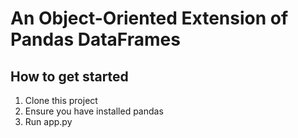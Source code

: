 # An Object-Oriented Extension of Pandas DataFrames

## How to get started
1. Clone this project
2. Ensure you have installed pandas
3. Run app.py 

